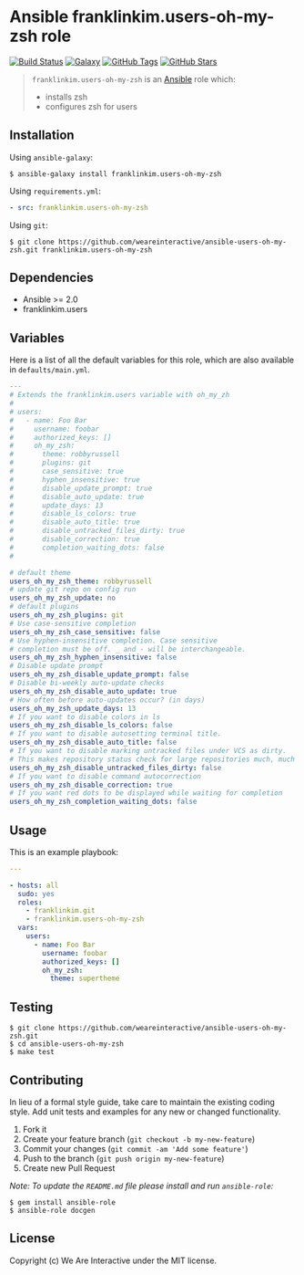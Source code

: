 # Ansible franklinkim.users-oh-my-zsh role

[![Build Status](https://img.shields.io/travis/weareinteractive/ansible-users-oh-my-zsh.svg)](https://travis-ci.org/weareinteractive/ansible-users-oh-my-zsh)
[![Galaxy](http://img.shields.io/badge/galaxy-franklinkim.sudo-blue.svg)](https://galaxy.ansible.com/list#/roles/1385)
[![GitHub Tags](https://img.shields.io/github/tag/weareinteractive/ansible-users-oh-my-zsh.svg)](https://github.com/weareinteractive/ansible-users-oh-my-zsh)
[![GitHub Stars](https://img.shields.io/github/stars/weareinteractive/ansible-users-oh-my-zsh.svg)](https://github.com/weareinteractive/ansible-users-oh-my-zsh)

> `franklinkim.users-oh-my-zsh` is an [Ansible](http://www.ansible.com) role which:
>
> * installs zsh
> * configures zsh for users

## Installation

Using `ansible-galaxy`:

```shell
$ ansible-galaxy install franklinkim.users-oh-my-zsh
```

Using `requirements.yml`:

```yaml
- src: franklinkim.users-oh-my-zsh
```

Using `git`:

```shell
$ git clone https://github.com/weareinteractive/ansible-users-oh-my-zsh.git franklinkim.users-oh-my-zsh
```

## Dependencies

* Ansible >= 2.0
* franklinkim.users

## Variables

Here is a list of all the default variables for this role, which are also available in `defaults/main.yml`.

```yaml
---
# Extends the franklinkim.users variable with oh_my_zh
#
# users:
#   - name: Foo Bar
#     username: foobar
#     authorized_keys: []
#     oh_my_zsh:
#       theme: robbyrussell
#       plugins: git
#       case_sensitive: true
#       hyphen_insensitive: true
#       disable_update_prompt: true
#       disable_auto_update: true
#       update_days: 13
#       disable_ls_colors: true
#       disable_auto_title: true
#       disable_untracked_files_dirty: true
#       disable_correction: true
#       completion_waiting_dots: false
#

# default theme
users_oh_my_zsh_theme: robbyrussell
# update git repo on config run
users_oh_my_zsh_update: no
# default plugins
users_oh_my_zsh_plugins: git
# Use case-sensitive completion
users_oh_my_zsh_case_sensitive: false
# Use hyphen-insensitive completion. Case sensitive
# completion must be off. _ and - will be interchangeable.
users_oh_my_zsh_hyphen_insensitive: false
# Disable update prompt
users_oh_my_zsh_disable_update_prompt: false
# Disable bi-weekly auto-update checks
users_oh_my_zsh_disable_auto_update: true
# How often before auto-updates occur? (in days)
users_oh_my_zsh_update_days: 13
# If you want to disable colors in ls
users_oh_my_zsh_disable_ls_colors: false
# If you want to disable autosetting terminal title.
users_oh_my_zsh_disable_auto_title: false
# If you want to disable marking untracked files under VCS as dirty.
# This makes repository status check for large repositories much, much faster.
users_oh_my_zsh_disable_untracked_files_dirty: false
# If you want to disable command autocorrection
users_oh_my_zsh_disable_correction: true
# If you want red dots to be displayed while waiting for completion
users_oh_my_zsh_completion_waiting_dots: false

```


## Usage

This is an example playbook:

```yaml
---

- hosts: all
  sudo: yes
  roles:
    - franklinkim.git
    - franklinkim.users-oh-my-zsh
  vars:
    users:
      - name: Foo Bar
        username: foobar
        authorized_keys: []
        oh_my_zsh:
          theme: supertheme

```


## Testing

```shell
$ git clone https://github.com/weareinteractive/ansible-users-oh-my-zsh.git
$ cd ansible-users-oh-my-zsh
$ make test
```

## Contributing
In lieu of a formal style guide, take care to maintain the existing coding style. Add unit tests and examples for any new or changed functionality.

1. Fork it
2. Create your feature branch (`git checkout -b my-new-feature`)
3. Commit your changes (`git commit -am 'Add some feature'`)
4. Push to the branch (`git push origin my-new-feature`)
5. Create new Pull Request

*Note: To update the `README.md` file please install and run `ansible-role`:*

```shell
$ gem install ansible-role
$ ansible-role docgen
```

## License
Copyright (c) We Are Interactive under the MIT license.
